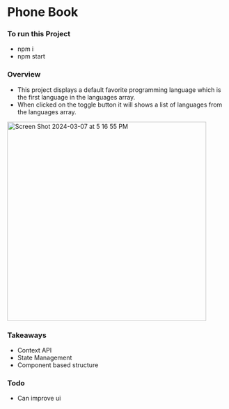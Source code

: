 # Phone Book
### To run this Project
- npm i
- npm start

### Overview
- This project displays a default favorite programming language which is the first language in the languages array.
- When clicked on the toggle button it will shows a list of languages from the languages array.
<img width="457" alt="Screen Shot 2024-03-07 at 5 16 55 PM" src="https://github.com/knamana/React-Exercises/assets/125932021/e9a0ae04-f6b2-44bc-80b7-157a9d386f84">

### Takeaways
- Context API
- State Management
- Component based structure

### Todo
- Can improve ui
